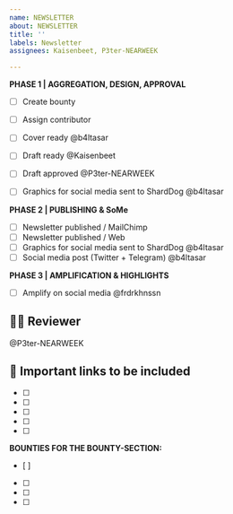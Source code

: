 ```yaml
---
name: NEWSLETTER
about: NEWSLETTER
title: ''
labels: Newsletter
assignees: Kaisenbeet, P3ter-NEARWEEK

---
```


**PHASE 1 | AGGREGATION, DESIGN, APPROVAL**
- [ ] Create bounty
- [ ] Assign contributor

- [ ] Cover ready  @b4ltasar 
- [ ] Draft ready @Kaisenbeet
- [ ] Draft approved @P3ter-NEARWEEK
- [ ] Graphics for social media sent to ShardDog @b4ltasar

**PHASE 2 | PUBLISHING & SoMe**
- [ ] Newsletter published / MailChimp 
- [ ] Newsletter published / Web 
- [ ] Graphics for social media sent to ShardDog @b4ltasar
- [ ] Social media post (Twitter + Telegram) @b4ltasar 

**PHASE 3 | AMPLIFICATION & HIGHLIGHTS**
- [ ] Amplify on social media @frdrkhnssn 

## 🤼‍♂️  Reviewer
@P3ter-NEARWEEK

## 🔗   Important links to be included
- [ ] 
- [ ]
- [ ] 
- [ ] 
- [ ]

**BOUNTIES FOR THE BOUNTY-SECTION:**
- [ ] 
- [ ]
- [ ]
- [ ]
